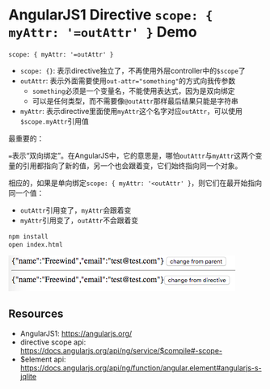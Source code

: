 AngularJS1 Directive `scope: { myAttr: '=outAttr' }` Demo
=========================================================

```
scope: { myAttr: '=outAttr' }
```

- `scope: {}`: 表示directive独立了，不再使用外层controller中的`$scope`了
- `outAttr`: 表示外面需要使用`out-attr="something"`的方式向我传参数
    - `something`必须是一个变量名，不能使用表达式，因为是双向绑定
    - 可以是任何类型，而不需要像`@outAttr`那样最后结果只能是字符串
- `myAttr`: 表示directive里面使用`myAttr`这个名字对应`outAttr`，可以使用`$scope.myAttr`引用值

最重要的：

`=`表示“双向绑定”。在AngularJS中，它的意思是，哪怕`outAttr`与`myAttr`这两个变量的引用都指向了新的值，另一个也会跟着变，它们始终指向同一个对象。

相应的，如果是单向绑定`scope: { myAttr: '<outAttr' }`，则它们在最开始指向同一个值：
- `outAttr`引用变了，`myAttr`会跟着变
- `myAttr`引用变了，`outAttr`不会跟着变

```
npm install
open index.html
```

![demo](./images/demo.jpg)

Resources
---------

- AngularJS1: <https://angularjs.org/>
- directive scope api: <https://docs.angularjs.org/api/ng/service/$compile#-scope->
- $element api: <https://docs.angularjs.org/api/ng/function/angular.element#angularjs-s-jqlite>